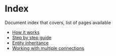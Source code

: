 # Index

Document index that covers, list of pages available

- [How it works](./how-it-works.md)
- [Step by step guide](./guide.md)
- [Entity inheritance](./entity-inheritance.md)
- [Working with multiple connections](./multiple-connection.md)
